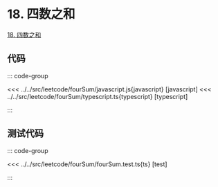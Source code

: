 # 18. 四数之和

[18. 四数之和](https://leetcode.cn/problems/4sum/description/)

## 代码

::: code-group

<<< ../../src/leetcode/fourSum/javascript.js{javascript} [javascript]
<<< ../../src/leetcode/fourSum/typescript.ts{typescript} [typescript]

:::

## 测试代码

::: code-group

<<< ../../src/leetcode/fourSum/fourSum.test.ts{ts} [test]

:::
